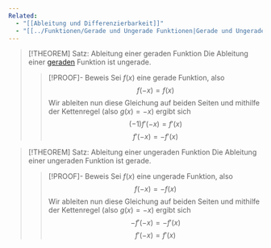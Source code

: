 ```yaml
---
Related:
  - "[[Ableitung und Differenzierbarkeit]]"
  - "[[../Funktionen/Gerade und Ungerade Funktionen|Gerade und Ungerade Funktionen]]"
---
```


> [!THEOREM] Satz: Ableitung einer geraden Funktion
> Die Ableitung einer [geraden](../Funktionen/Gerade%20und%20Ungerade%20Funktionen.md) Funktion ist ungerade.
> > [!PROOF]- Beweis
> > Sei $f(x)$ eine gerade Funktion, also
> > $$f(-x) = f(x)$$
> > Wir ableiten nun diese Gleichung auf beiden Seiten und mithilfe der Kettenregel (also $g(x) = -x$) ergibt sich
> > $$(-1)f'(-x) = f'(x)$$
> > $$f'(-x) = -f'(x)$$

> [!THEOREM] Satz: Ableitung einer ungeraden Funktion
> Die Ableitung einer ungeraden Funktion ist gerade.
> > [!PROOF]- Beweis
> > Sei $f(x)$ eine ungerade Funktion, also
> > $$f(-x) = -f(x)$$
> > Wir ableiten nun diese Gleichung auf beiden Seiten und mithilfe der Kettenregel (also $g(x) = -x$) ergibt sich
> > $$-f'(-x) = -f'(x)$$
> > $$f'(-x) = f'(x)$$